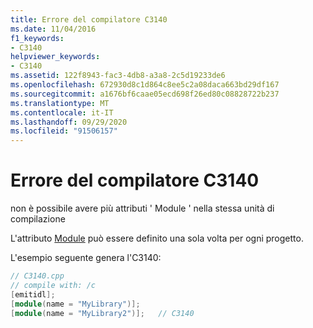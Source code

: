 ```yaml
---
title: Errore del compilatore C3140
ms.date: 11/04/2016
f1_keywords:
- C3140
helpviewer_keywords:
- C3140
ms.assetid: 122f8943-fac3-4db8-a3a8-2c5d19233de6
ms.openlocfilehash: 672930d8c1d864c8ee5c2a08daca663bd29df167
ms.sourcegitcommit: a1676bf6caae05ecd698f26ed80c08828722b237
ms.translationtype: MT
ms.contentlocale: it-IT
ms.lasthandoff: 09/29/2020
ms.locfileid: "91506157"
---
```

# <a name="compiler-error-c3140"></a>Errore del compilatore C3140

non è possibile avere più attributi ' Module ' nella stessa unità di compilazione

L'attributo [Module](../../windows/attributes/module-cpp.md) può essere definito una sola volta per ogni progetto.

L'esempio seguente genera l'C3140:

```cpp
// C3140.cpp
// compile with: /c
[emitidl];
[module(name = "MyLibrary")];
[module(name = "MyLibrary2")];   // C3140
```
